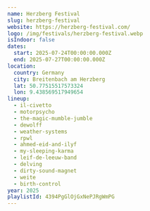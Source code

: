 ```yaml
---
name: Herzberg Festival
slug: herzberg-festival
website: https://herzberg-festival.com/
logo: /img/festivals/herzberg-festival.webp
isIndoor: false
dates:
  start: 2025-07-24T00:00:00.000Z
  end: 2025-07-27T00:00:00.000Z
location:
  country: Germany
  city: Breitenbach am Herzberg
  lat: 50.77515517573324
  lon: 9.438569517949654
lineup:
  - il-civetto
  - motorpsycho
  - the-magic-mumble-jumble
  - dewolff
  - weather-systems
  - rpwl
  - ahmed-eid-and-ilyf
  - my-sleeping-karma
  - leif-de-leeuw-band
  - delving
  - dirty-sound-magnet
  - weite
  - birth-control
year: 2025
playlistId: 4394PgGlOjGxNePJRgWmPG
---
```

